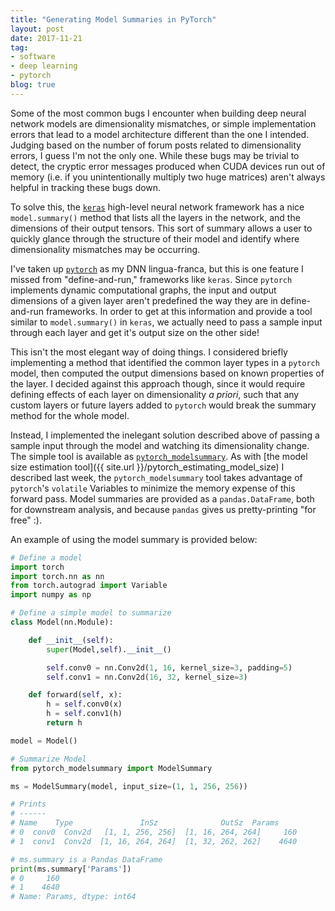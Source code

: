 ```yaml
---
title: "Generating Model Summaries in PyTorch"
layout: post
date: 2017-11-21
tag:
- software
- deep learning
- pytorch
blog: true
---
```


Some of the most common bugs I encounter when building deep neural network models are dimensionality mismatches, or simple implementation errors that lead to a model architecture different than the one I intended. Judging based on the number of forum posts related to dimensionality errors, I guess I'm not the only one. While these bugs may be trivial to detect, the cryptic error messages produced when CUDA devices run out of memory (i.e. if you unintentionally multiply two huge matrices) aren't always helpful in tracking these bugs down.

To solve this, the [`keras`](https://keras.io) high-level neural network framework has a nice `model.summary()` method that lists all the layers in the network, and the dimensions of their output tensors. This sort of summary allows a user to quickly glance through the structure of their model and identify where dimensionality mismatches may be occurring.

I've taken up [`pytorch`](https://pytorch.org) as my DNN lingua-franca, but this is one feature I missed from "define-and-run," frameworks like `keras`. Since `pytorch` implements dynamic computational graphs, the input and output dimensions of a given layer aren't predefined the way they are in define-and-run frameworks. In order to get at this information and provide a tool similar to `model.summary()` in `keras`, we actually need to pass a sample input through each layer and get it's output size on the other side!

This isn't the most elegant way of doing things. I considered briefly implementing a method that identified the common layer types in a `pytorch` model, then computed the output dimensions based on known properties of the layer. I decided against this approach though, since it would require defining effects of each layer on dimensionality *a priori*, such that any custom layers or future layers added to `pytorch` would break the summary method for the whole model.

Instead, I implemented the inelegant solution described above of passing a sample input through the model and watching its dimensionality change. The simple tool is available as [`pytorch_modelsummary`](https://github.com/jacobkimmel/pytorch_modelsummary). As with [the model size estimation tool]({{ site.url }}/pytorch_estimating_model_size) I described last week, the `pytorch_modelsummary` tool takes advantage of `pytorch`'s `volatile` Variables to minimize the memory expense of this forward pass. Model summaries are provided as a `pandas.DataFrame`, both for downstream analysis, and because `pandas` gives us pretty-printing "for free" :).

An example of using the model summary is provided below:

```python
# Define a model
import torch
import torch.nn as nn
from torch.autograd import Variable
import numpy as np

# Define a simple model to summarize
class Model(nn.Module):

    def __init__(self):
        super(Model,self).__init__()

        self.conv0 = nn.Conv2d(1, 16, kernel_size=3, padding=5)
        self.conv1 = nn.Conv2d(16, 32, kernel_size=3)

    def forward(self, x):
        h = self.conv0(x)
        h = self.conv1(h)
        return h

model = Model()

# Summarize Model
from pytorch_modelsummary import ModelSummary

ms = ModelSummary(model, input_size=(1, 1, 256, 256))

# Prints
# ------
# Name    Type               InSz              OutSz  Params
# 0  conv0  Conv2d   [1, 1, 256, 256]  [1, 16, 264, 264]     160
# 1  conv1  Conv2d  [1, 16, 264, 264]  [1, 32, 262, 262]    4640

# ms.summary is a Pandas DataFrame
print(ms.summary['Params'])
# 0     160
# 1    4640
# Name: Params, dtype: int64
```
